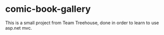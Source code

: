 # comic-book-gallery

This is a small project from Team Treehouse, done in order to learn to use asp.net mvc.
